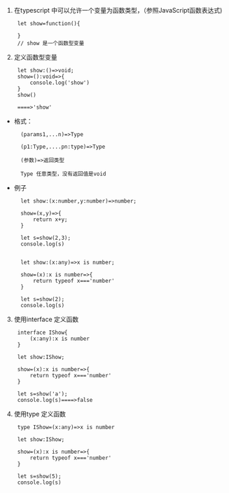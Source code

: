 1. 在typescript 中可以允许一个变量为函数类型，（参照JavaScript函数表达式)
   
        let show=function(){

        }
        // show 是一个函数型变量
2. 定义函数型变量
   
        let show:()=>void;
        show=():void=>{
            console.log('show')
        }
        show()

        ====>'show'

+ 格式：
  
        (params1,...n)=>Type

        (p1:Type,....pn:type)=>Type 

        (参数)=>返回类型

        Type 任意类型，没有返回值是void
+ 例子
  
        let show:(x:number,y:number)=>number;

        show=(x,y)=>{
            return x+y;
        }

        let s=show(2,3);
        console.log(s)


        let show:(x:any)=>x is number;

        show=(x):x is number=>{
            return typeof x==='number'
        }

        let s=show(2);
        console.log(s)

3. 使用interface 定义函数
   
        interface IShow{
            (x:any):x is number
        }

        let show:IShow;

        show=(x):x is number=>{
            return typeof x==='number'
        }

        let s=show('a');
        console.log(s)====>false
4. 使用type 定义函数
   
        type IShow=(x:any)=>x is number

        let show:IShow;

        show=(x):x is number=>{
            return typeof x==='number'
        }

        let s=show(5);
        console.log(s)